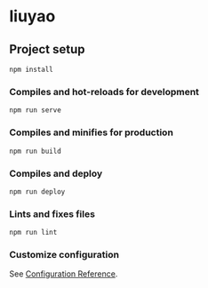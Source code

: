 # liuyao

## Project setup

```
npm install
```

### Compiles and hot-reloads for development

```
npm run serve
```

### Compiles and minifies for production

```
npm run build
```

### Compiles and deploy

```
npm run deploy
```

### Lints and fixes files

```
npm run lint
```

### Customize configuration

See [Configuration Reference](https://cli.vuejs.org/config/).
